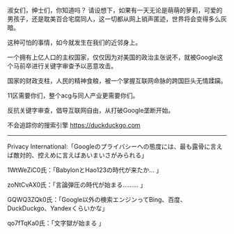 淑女们，绅士们，你知道吗？
请设想下，如果有一天无论是萌萌的萝莉，可爱的男孩子，还是耽美百合宅腐同人，这一切都从网上销声匿迹，世界将会变得多么灰暗。

这种可怕的事情，如今就发生在我们的近邻身上。

一个拥有上亿人口的主权国家，仅仅因为对美国的政治主张说不，就被Google这个马前卒进行关键字审查予以恶意攻击。

国家的财政支柱，人民的精神食粮，被一个掌握互联网命脉的跨国巨头无情蹂躏。

11区需要你们，整个acg与同人产业更需要你们。

反抗关键字审查，倡导互联网自由，从打破Google垄断开始。

不会追踪你的搜索引擎
https://duckduckgo.com



-------------------------------------------------------------------------------------------------------------------------

Privacy International:「Googleのプライバシーへの態度には、最も露骨に言えば敵対的、控えめに言えばあいまいさがみられる」

1WtWeZiC0氏：「BabylonとHao123の時代が来たか… 」

zoNtCvAX0氏：「言論弾圧の時代が始まる……… 」

GQWQ3ZQk0氏：「Google以外の検索エンジンってBing、百度、DuckDuckgo、Yandexくらいかな」

qo7fTqKa0氏：「文字獄が始まる 」

